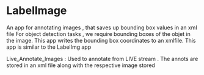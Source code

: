 # LabelImage
An app for annotating images , that saves up bounding box values in an xml file
For object detection tasks , we require bounding boxes of the objet in the image. This app writes the bounding box coordinates to an xmlfile.
This app is similar to the LabelImg app


Live_Annotate_Images : Used to annotate from LIVE stream . The annots are stored in an xml file along with the respective image stored 
